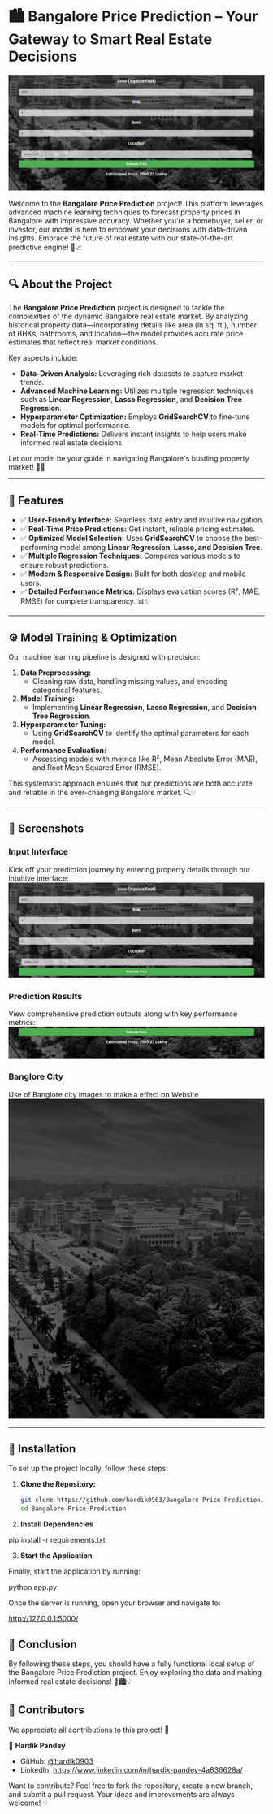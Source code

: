 # 🏙️ Bangalore Price Prediction – Your Gateway to Smart Real Estate Decisions

![Project Logo](logo.png)

Welcome to the **Bangalore Price Prediction** project! This platform leverages advanced machine learning techniques to forecast property prices in Bangalore with impressive accuracy. Whether you’re a homebuyer, seller, or investor, our model is here to empower your decisions with data-driven insights. Embrace the future of real estate with our state-of-the-art predictive engine! 🏡📈

---

## 🔍 About the Project

The **Bangalore Price Prediction** project is designed to tackle the complexities of the dynamic Bangalore real estate market. By analyzing historical property data—incorporating details like area (in sq. ft.), number of BHKs, bathrooms, and location—the model provides accurate price estimates that reflect real market conditions.

Key aspects include:

- **Data-Driven Analysis:** Leveraging rich datasets to capture market trends.
- **Advanced Machine Learning:** Utilizes multiple regression techniques such as **Linear Regression**, **Lasso Regression**, and **Decision Tree Regression**.
- **Hyperparameter Optimization:** Employs **GridSearchCV** to fine-tune models for optimal performance.
- **Real-Time Predictions:** Delivers instant insights to help users make informed real estate decisions.

Let our model be your guide in navigating Bangalore's bustling property market! 🌆💼

---

## 🎯 Features

- ✅ **User-Friendly Interface:** Seamless data entry and intuitive navigation.
- ✅ **Real-Time Price Predictions:** Get instant, reliable pricing estimates.
- ✅ **Optimized Model Selection:** Uses **GridSearchCV** to choose the best-performing model among **Linear Regression, Lasso, and Decision Tree**.
- ✅ **Multiple Regression Techniques:** Compares various models to ensure robust predictions.
- ✅ **Modern & Responsive Design:** Built for both desktop and mobile users.
- ✅ **Detailed Performance Metrics:** Displays evaluation scores (R², MAE, RMSE) for complete transparency. 📊✨

---

## ⚙️ Model Training & Optimization

Our machine learning pipeline is designed with precision:

1. **Data Preprocessing:**
   - Cleaning raw data, handling missing values, and encoding categorical features.
2. **Model Training:**
   - Implementing **Linear Regression**, **Lasso Regression**, and **Decision Tree Regression**.
3. **Hyperparameter Tuning:**
   - Using **GridSearchCV** to identify the optimal parameters for each model.
4. **Performance Evaluation:**
   - Assessing models with metrics like R², Mean Absolute Error (MAE), and Root Mean Squared Error (RMSE).

This systematic approach ensures that our predictions are both accurate and reliable in the ever-changing Bangalore market. 🔍💡

---

## 📸 Screenshots

### Input Interface
Kick off your prediction journey by entering property details through our intuitive interface:
![Input Interface](input.png)

### Prediction Results
View comprehensive prediction outputs along with key performance metrics:
![Prediction Results](result.png)

### Banglore City
Use of Banglore city images to make a effect on Website
![Market Insights](14.jpg)

---

## 🚀 Installation

To set up the project locally, follow these steps:

1. **Clone the Repository:**
   ```bash
   git clone https://github.com/hardik0903/Bangalore-Price-Prediction.git
   cd Bangalore-Price-Prediction

2. **Install Dependencies**

pip install -r requirements.txt

3. **Start the Application**

Finally, start the application by running:

python app.py

Once the server is running, open your browser and navigate to:

http://127.0.0.1:5000/

## 🎊 Conclusion

By following these steps, you should have a fully functional local setup of the Bangalore Price Prediction project. Enjoy exploring the data and making informed real estate decisions! 🚀🏙️💡

## 👥 Contributors  

We appreciate all contributions to this project! 🚀  

👤 **Hardik Pandey**  
- GitHub: [@hardik0903](https://github.com/hardik0903)  
- LinkedIn: https://www.linkedin.com/in/hardik-pandey-4a836628a/

Want to contribute? Feel free to fork the repository, create a new branch, and submit a pull request. Your ideas and improvements are always welcome! 💡  
